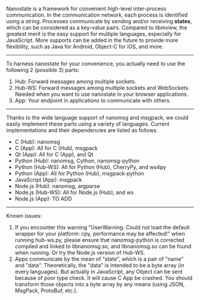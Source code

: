 Nanostate is a framework for convenient high-level inter-process communication.
In the communication network, each process is identified using a string. Processes communicate by sending and/or receiving **states**, which can be considered as a key-value pairs.
Compared to libmview, the greatest merit is the easy support for multiple languages, especially for JavaScript.
More supports can be added in the future to provide more flexibility, such as Java for Android, Object-C for iOS, and more.


----------

To harness nanostate for your convenience, you actually need to use the following 2 (possible 3) parts:

  1. Hub: Forward messages among multiple sockets. 
  2. Hub-WS: Forward messages among multiple sockets and WebSockets. Needed when you want to use nanostate in your browser applications.
  3. App: Your endpoint in applications to communicate with others.

----------

Thanks to the wide language support of nanomsg and msgpack, we could easily implement these parts using a variety of languages. 
Current implementations and their dependencies are listed as follows.

  - C (Hub): nanomsg
  - C (App): All for C (Hub), msgpack
  - Qt (App): All for C (App), and Qt
  - Python (Hub): nanomsg, Cython, nanomsg-python
  - Python (Hub-WS): All for Python (Hub), CherryPy, and ws4py
  - Python (App): All for Python (Hub), msgpack-python
  - JavaScript (App): msgpack
  - Node.js (Hub): nanomsg, argparse
  - Node.js (Hub-WS): All for Node.js (Hub), and ws
  - Node.js (App): TO ADD


----------

Known issues:

  1. If you encounter this warning "UserWarning: Could not load the default wrapper for your platform: cpy, performance may be affected!" when running hub-ws.py, please ensure that nanomsg-python is corrected compiled and linked to libnanomsg.so, and libnanomsg.so can be found when running. Or try the Node.js version of Hub-WS.
  2. Apps communicate by the mean of "state", which is a pair of "name" and "data". Theoretically, the "data" is intended to be a byte array (in every languages). But actually in JavaScript, any Object can be sent because of poor type check. It will cause C App be crashed. You should transform those objects into a byte array by any means (using JSON, MsgPack, ProtoBuf, etc.).

